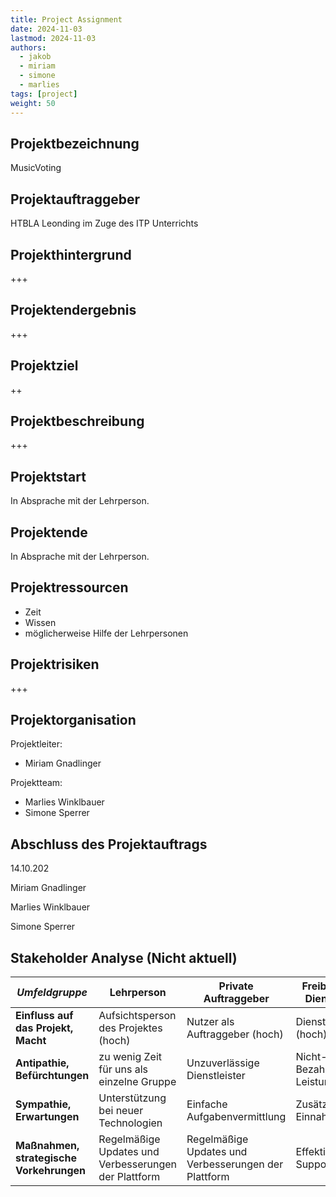 ```yaml
---
title: Project Assignment
date: 2024-11-03
lastmod: 2024-11-03
authors:
  - jakob
  - miriam
  - simone
  - marlies
tags: [project]
weight: 50
---
```

    
## Projektbezeichnung

MusicVoting

## Projektauftraggeber

HTBLA Leonding im Zuge des ITP Unterrichts


## Projekthintergrund

+++

## Projektendergebnis

+++


## Projektziel

++


## Projektbeschreibung

+++


## Projektstart

In Absprache mit der Lehrperson.

## Projektende

In Absprache mit der Lehrperson.

## Projektressourcen

- Zeit
- Wissen
- möglicherweise Hilfe der Lehrpersonen

## Projektrisiken

+++

## Projektorganisation

Projektleiter:

- Miriam Gnadlinger

Projektteam:

- Marlies Winklbauer
- Simone Sperrer

## Abschluss des Projektauftrags

14.10.202

Miriam Gnadlinger

Marlies Winklbauer

Simone Sperrer


## Stakeholder Analyse (Nicht aktuell)


| *Umfeldgruppe*                           | Lehrperson                                           | Private Auftraggeber                                 | Freiberufliche Dienstleister   | Versicherung                    |
|------------------------------------------|------------------------------------------------------|------------------------------------------------------|--------------------------------|---------------------------------|
| **Einfluss auf das Projekt, Macht**      | Aufsichtsperson des Projektes (hoch)                 | Nutzer als Auftraggeber (hoch)                       | Dienstleister (hoch)           | Investoren (hoch)               |
| **Antipathie, Befürchtungen**            | zu wenig Zeit für uns als einzelne Gruppe            | Unzuverlässige Dienstleister                         | Nicht-Bezahlung der Leistungen | Qualitätsmängel                 |
| **Sympathie, Erwartungen**               | Unterstützung bei neuer Technologien                 | Einfache Aufgabenvermittlung                         | Zusätzliche Einnahmequellen    | Sicherer Zahlungsvorgang        |
| **Maßnahmen, strategische Vorkehrungen** | Regelmäßige Updates und Verbesserungen der Plattform | Regelmäßige Updates und Verbesserungen der Plattform | Effektives Support-System      | Qualitätssicherung der Platform |